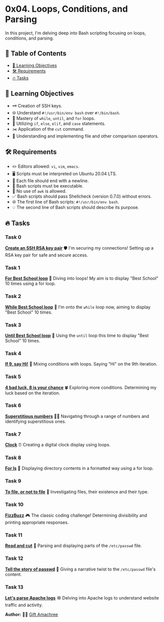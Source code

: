 # 0x04. Loops, Conditions, and Parsing

In this project, I'm delving deep into Bash scripting focusing on loops, conditions, and parsing.

## 🌈 Table of Contents

- [🎨 Learning Objectives](#learning-objectives)
- [🛠️ Requirements](#️-requirements)
- [🔥 Tasks](#-tasks)

## 🎨 Learning Objectives

- 🗝️ Creation of SSH keys.
- 🌐 Understand `#!/usr/bin/env bash` over `#!/bin/bash`.
- 🔄 Mastery of `while`, `until`, and `for` loops.
- 🚦 Utilizing `if`, `else`, `elif`, and `case` statements.
- ✂️ Application of the `cut` command.
- 📜 Understanding and implementing file and other comparison operators.

## 🛠️ Requirements

- ✏️ Editors allowed: `vi`, `vim`, `emacs`.
- 🖥️ Scripts must be interpreted on Ubuntu 20.04 LTS.
- 📄 Each file should end with a newline.
- 📜 Bash scripts must be executable.
- 🚫 No use of `awk` is allowed.
- ✅ Bash scripts should pass Shellcheck (version 0.7.0) without errors.
- 🌐 The first line of Bash scripts: `#!/usr/bin/env bash`.
- 💡 The second line of Bash scripts should describe its purpose.


## 🔥 Tasks

### Task 0
**[Create an SSH RSA key pair](0-RSA_public_key.pub)** 🛡️
I'm securing my connections! Setting up a RSA key pair for safe and secure access.

### Task 1
**[For Best School loop](1-for_best_school)** 🔄
Diving into loops! My aim is to display "Best School" 10 times using a for loop.

### Task 2
**[While Best School loop](2-while_best_school)** 🔄
I'm onto the `while` loop now, aiming to display "Best School" 10 times.

### Task 3
**[Until Best School loop](3-until_best_school)** 🔄
Using the `until` loop this time to display "Best School" 10 times.

### Task 4
**[If 9, say Hi!](4-if_9_say_hi)** 🎈
Mixing conditions with loops. Saying "Hi" on the 9th iteration.

### Task 5
**[4 bad luck, 8 is your chance](5-4_bad_luck_8_is_your_chance)** 🍀
Exploring more conditions. Determining my luck based on the iteration.

### Task 6
**[Superstitious numbers](6-superstitious_numbers)** 🐱‍👤
Navigating through a range of numbers and identifying superstitious ones.

### Task 7
**[Clock](7-clock)** ⏰
Creating a digital clock display using loops.

### Task 8
**[For ls](8-for_ls)** 📂
Displaying directory contents in a formatted way using a for loop.

### Task 9
**[To file, or not to file](9-to_file_or_not_to_file)** 📜
Investigating files, their existence and their type.

### Task 10
**[FizzBuzz](10-fizzbuzz)** 🎮
The classic coding challenge! Determining divisibility and printing appropriate responses.

### Task 11
**[Read and cut](11-read_and_cut)** 📄
Parsing and displaying parts of the `/etc/passwd` file.

### Task 12
**[Tell the story of passwd](12-tell_the_story_of_passwd)** 📖
Giving a narrative twist to the `/etc/passwd` file's content.

### Task 13
**[Let's parse Apache logs](13-lets_parse_apache_logs)** 🕸️
Delving into Apache logs to understand website traffic and activity.


**Author:** 👩‍💼 [Gift Amachree](https://www.linkedin.com/in/gift-amachree-8a523623b/)

